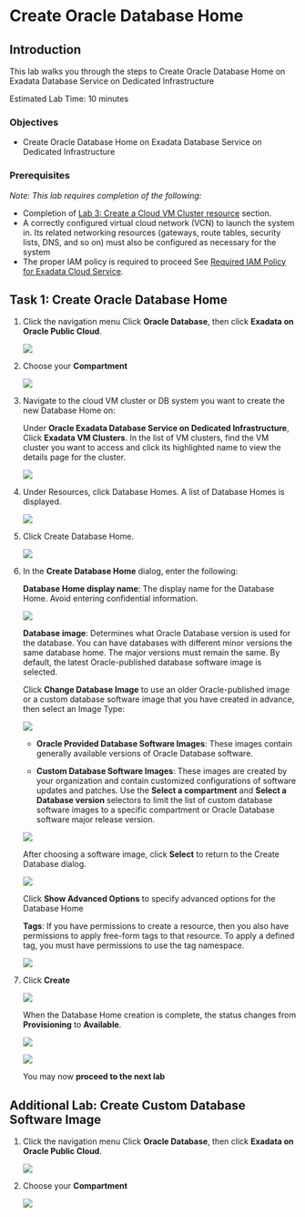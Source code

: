 
<!-- Updated April 5, 2022 -->

# Create Oracle Database Home


## Introduction

This lab walks you through the steps to Create Oracle Database Home on Exadata Database Service on Dedicated Infrastructure <!--You will use this database in subsequent labs of this workshop.-->

Estimated Lab Time: 10 minutes



### Objectives

-   Create Oracle Database Home on Exadata Database Service on Dedicated Infrastructure


### Prerequisites

*Note: This lab requires completion of the following:*

* Completion of [Lab 3: Create a Cloud VM Cluster resource](?lab=Lab3-create-cloud-vmcluster) section.
* A correctly configured virtual cloud network (VCN) to launch the system in. Its related networking resources (gateways, route tables, security lists, DNS, and so on) must also be configured as necessary for the system
* The proper IAM policy is required to proceed See <a href="https://docs.oracle.com/en-us/iaas/exadatacloud/exacs/preparing-for-ecc-deployment.html#GUID-EA03F7BC-7D8E-4177-AFF4-615F71C390CD" target="\_blank">Required IAM Policy for Exadata Cloud Service</a>.


 <!-- add hyperlink for policies -->

 <!--
* The public key, in OpenSSH format, from the key pair that you plan to use for connecting to the system via SSH  -->

## Task 1: Create Oracle Database Home


1.  Click the navigation menu Click **Oracle Database**, then click **Exadata on Oracle Public Cloud**.

    ![](./Images/Lab2/exacs.png " ")

2.  Choose your **Compartment**

    ![](./Images/Lab4/compartment.png " ")


3.  Navigate to the cloud VM cluster or DB system you want to create the new Database Home on:

    Under **Oracle Exadata Database Service on Dedicated Infrastructure**, Click **Exadata VM Clusters**. In the list of VM clusters, find the VM cluster you want to access and click its highlighted name to view the details page for the cluster.

    ![](./Images/Lab4/exavmclusters.png " ")

4.  Under Resources, click Database Homes. A list of Database Homes is displayed.

    ![](./Images/Lab4/dbhomelist.png " ")

5.  Click Create Database Home.

    ![](./Images/Lab4/createdbhome.png " ")

6.  In the **Create Database Home** dialog, enter the following:

    **Database Home display name**: The display name for the Database Home. Avoid entering confidential information.

    ![](./Images/Lab4/displayname.png " ")

    **Database image**: Determines what Oracle Database version is used for the database. You can have databases with different minor versions the same database home. The major versions must remain the same. By default, the latest Oracle-published database software image is selected.

    Click **Change Database Image** to use an older Oracle-published image or a custom database software image that you have created in advance, then select an Image Type:

    ![](./Images/Lab4/changedbimage.png " ")

       * **Oracle Provided Database Software Images**: These images contain generally available versions of Oracle Database software.

       * **Custom Database Software Images**: These images are created by your organization and contain customized configurations of software updates and patches.
       Use the **Select a compartment** and **Select a Database version** selectors to limit the list of custom database software images to a specific compartment or Oracle Database software major release version.

       ![](./Images/Lab4/dbsoftwareimage.png " ")

       After choosing a software image, click **Select** to return to the Create Database dialog.

       ![](./Images/Lab4/select.png " ")

    Click **Show Advanced Options** to specify advanced options for the Database Home

       **Tags**: If you have permissions to create a resource, then you also have permissions to apply free-form tags to that resource. To apply a defined tag, you must have permissions to use the tag namespace.

       ![](./Images/Lab4/AOTags.png " ")

7. Click **Create**

   ![](./Images/Lab4/clickcreate.png " ")


   When the Database Home creation is complete, the status changes from **Provisioning** to **Available**.

   ![](./Images/Lab4/provisioning.png " ")

   ![](./Images/Lab4/available.png " ")

   You may now **proceed to the next lab**

## Additional Lab: Create Custom Database Software Image

1.  Click the navigation menu Click **Oracle Database**, then click **Exadata on Oracle Public Cloud**.

    ![](./Images/Lab2/exacs.png " ")

2.  Choose your **Compartment**

    ![](./Images/Lab4/compartment.png " ")



<!--

## Want to Learn More?

Click [here](https://docs.oracle.com/en/cloud/paas/autonomous-data-warehouse-cloud/user/autonomous-workflow.html#GUID-5780368D-6D40-475C-8DEB-DBA14BA675C3) for documentation on the typical workflow for using Autonomous Data Warehouse.

## Acknowledgements

- **Author** - Leo Alvarado, Product Management
- **Last Updated By/Date** - Leo Alvarado, April 2022 -->
